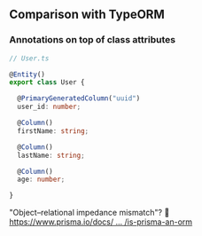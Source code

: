 ## Comparison with TypeORM

### Annotations on top of class attributes

<div grid="~ cols-2 gap-6" class="mt-4">

<div>

```typescript
// User.ts

@Entity()
export class User {

  @PrimaryGeneratedColumn("uuid")
  user_id: number;

  @Column()
  firstName: string;

  @Column()
  lastName: string;

  @Column()
  age: number;

}
```
</div>

<div class="flex items-center">
<div>
<div class="mb-3">
"Object–relational impedance mismatch"? 🤯
</div>

<a href="https://www.prisma.io/docs/concepts/overview/prisma-in-your-stack/is-prisma-an-orm" target="_blank">
  https://www.prisma.io/docs/ ... /is-prisma-an-orm
</a>
</div>
</div>

</div>
